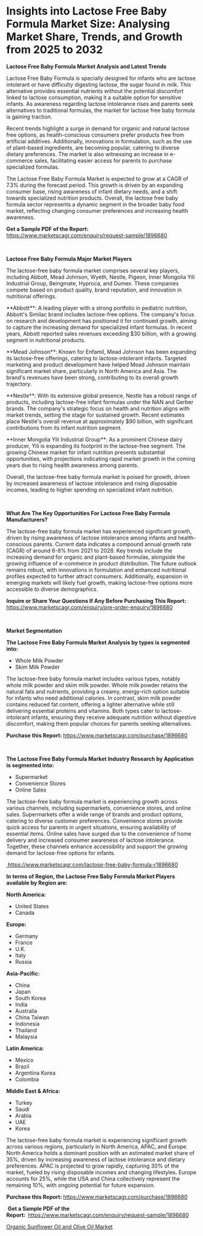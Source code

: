 <p><h1>Insights into Lactose Free Baby Formula Market Size: Analysing Market Share, Trends, and Growth from 2025 to 2032</h1></p><p><strong>Lactose Free Baby Formula Market Analysis and Latest Trends</strong></p>
<p><p>Lactose Free Baby Formula is specially designed for infants who are lactose intolerant or have difficulty digesting lactose, the sugar found in milk. This alternative provides essential nutrients without the potential discomfort linked to lactose consumption, making it a suitable option for sensitive infants. As awareness regarding lactose intolerance rises and parents seek alternatives to traditional formulas, the market for lactose free baby formula is gaining traction.</p><p>Recent trends highlight a surge in demand for organic and natural lactose free options, as health-conscious consumers prefer products free from artificial additives. Additionally, innovations in formulation, such as the use of plant-based ingredients, are becoming popular, catering to diverse dietary preferences. The market is also witnessing an increase in e-commerce sales, facilitating easier access for parents to purchase specialized formulas.</p><p>The Lactose Free Baby Formula Market is expected to grow at a CAGR of 7.3% during the forecast period. This growth is driven by an expanding consumer base, rising awareness of infant dietary needs, and a shift towards specialized nutrition products. Overall, the lactose free baby formula sector represents a dynamic segment in the broader baby food market, reflecting changing consumer preferences and increasing health awareness.</p></p>
<p><strong>Get a Sample PDF of the Report:&nbsp;</strong> <a href="https://www.marketscagr.com/enquiry/request-sample/1896680?utm_campaign=2337&utm_medium=2&utm_source=Github&utm_content=ia&utm_term=15022025&utm_id=lactose-free-baby-formula">https://www.marketscagr.com/enquiry/request-sample/1896680</a></p>
<p>&nbsp;</p>
<p><strong>Lactose Free Baby Formula Major Market Players</strong></p>
<p><p>The lactose-free baby formula market comprises several key players, including Abbott, Mead Johnson, Wyeth, Nestle, Pigeon, Inner Mongolia Yili Industrial Group, Beingmate, Hyproca, and Dumex. These companies compete based on product quality, brand reputation, and innovation in nutritional offerings.</p><p>**Abbott**: A leading player with a strong portfolio in pediatric nutrition, Abbott's Similac brand includes lactose-free options. The company's focus on research and development has positioned it for continued growth, aiming to capture the increasing demand for specialized infant formulas. In recent years, Abbott reported sales revenues exceeding $30 billion, with a growing segment in nutritional products.</p><p>**Mead Johnson**: Known for Enfamil, Mead Johnson has been expanding its lactose-free offerings, catering to lactose-intolerant infants. Targeted marketing and product development have helped Mead Johnson maintain significant market share, particularly in North America and Asia. The brand's revenues have been strong, contributing to its overall growth trajectory.</p><p>**Nestle**: With its extensive global presence, Nestle has a robust range of products, including lactose-free infant formulas under the NAN and Gerber brands. The company's strategic focus on health and nutrition aligns with market trends, setting the stage for sustained growth. Recent estimates place Nestle's overall revenue at approximately $90 billion, with significant contributions from its infant nutrition segment.</p><p>**Inner Mongolia Yili Industrial Group**: As a prominent Chinese dairy producer, Yili is expanding its footprint in the lactose-free segment. The growing Chinese market for infant nutrition presents substantial opportunities, with projections indicating rapid market growth in the coming years due to rising health awareness among parents.</p><p>Overall, the lactose-free baby formula market is poised for growth, driven by increased awareness of lactose intolerance and rising disposable incomes, leading to higher spending on specialized infant nutrition.</p></p>
<p>&nbsp;</p>
<p><strong>What Are The Key Opportunities For Lactose Free Baby Formula Manufacturers?</strong></p>
<p><p>The lactose-free baby formula market has experienced significant growth, driven by rising awareness of lactose intolerance among infants and health-conscious parents. Current data indicates a compound annual growth rate (CAGR) of around 6-8% from 2021 to 2028. Key trends include the increasing demand for organic and plant-based formulas, alongside the growing influence of e-commerce in product distribution. The future outlook remains robust, with innovations in formulation and enhanced nutritional profiles expected to further attract consumers. Additionally, expansion in emerging markets will likely fuel growth, making lactose-free options more accessible to diverse demographics.</p></p>
<p><strong>Inquire or Share Your Questions If Any Before Purchasing This Report:</strong> <a href="https://www.marketscagr.com/enquiry/pre-order-enquiry/1896680?utm_campaign=2337&utm_medium=2&utm_source=Github&utm_content=ia&utm_term=15022025&utm_id=lactose-free-baby-formula">https://www.marketscagr.com/enquiry/pre-order-enquiry/1896680</a></p>
<p>&nbsp;</p>
<p><strong>Market Segmentation</strong></p>
<p><strong>The Lactose Free Baby Formula Market Analysis by types is segmented into:</strong></p>
<p><ul><li>Whole Milk Powder</li><li>Skim Milk Powder</li></ul></p>
<p><p>The lactose-free baby formula market includes various types, notably whole milk powder and skim milk powder. Whole milk powder retains the natural fats and nutrients, providing a creamy, energy-rich option suitable for infants who need additional calories. In contrast, skim milk powder contains reduced fat content, offering a lighter alternative while still delivering essential proteins and vitamins. Both types cater to lactose-intolerant infants, ensuring they receive adequate nutrition without digestive discomfort, making them popular choices for parents seeking alternatives.</p></p>
<p><strong>Purchase this Report:&nbsp;</strong><a href="https://www.marketscagr.com/purchase/1896680?utm_campaign=2337&utm_medium=2&utm_source=Github&utm_content=ia&utm_term=15022025&utm_id=lactose-free-baby-formula">https://www.marketscagr.com/purchase/1896680</a></p>
<p>&nbsp;</p>
<p><strong>The Lactose Free Baby Formula Market Industry Research by Application is segmented into:</strong></p>
<p><ul><li>Supermarket</li><li>Convenience Stores</li><li>Online Sales</li></ul></p>
<p><p>The lactose-free baby formula market is experiencing growth across various channels, including supermarkets, convenience stores, and online sales. Supermarkets offer a wide range of brands and product options, catering to diverse customer preferences. Convenience stores provide quick access for parents in urgent situations, ensuring availability of essential items. Online sales have surged due to the convenience of home delivery and increased consumer awareness of lactose intolerance. Together, these channels enhance accessibility and support the growing demand for lactose-free options for infants.</p></p>
<p><a href="https://www.marketscagr.com/lactose-free-baby-formula-r1896680?utm_campaign=2337&utm_medium=2&utm_source=Github&utm_content=ia&utm_term=15022025&utm_id=lactose-free-baby-formula">&nbsp;https://www.marketscagr.com/lactose-free-baby-formula-r1896680</a></p>
<p><strong>In terms of Region, the Lactose Free Baby Formula Market Players available by Region are:</strong></p>
<p>
    <p> <strong> North America: </strong>
        <ul>
            <li>United States</li>
            <li>Canada</li>
        </ul>
        </p> 
    <p> <strong> Europe: </strong>
        <ul>
            <li>Germany</li>
            <li>France</li>
            <li>U.K.</li>
            <li>Italy</li>
            <li>Russia</li>
        </ul>
        </p> 
    <p> <strong> Asia-Pacific: </strong>
        <ul>
            <li>China</li>
            <li>Japan</li>
            <li>South Korea</li>
            <li>India</li>
            <li>Australia</li>
            <li>China Taiwan</li>
            <li>Indonesia</li>
            <li>Thailand</li>
            <li>Malaysia</li>
        </ul>
        </p> 
    <p> <strong> Latin America: </strong>
        <ul>
            <li>Mexico</li>
            <li>Brazil</li>
            <li>Argentina Korea</li>
            <li>Colombia</li>
        </ul>
        </p> 
    <p> <strong> Middle East & Africa: </strong>
        <ul>
            <li>Turkey</li>
            <li>Saudi</li>
            <li>Arabia</li>
            <li>UAE</li>
            <li>Korea</li>
        </ul>
    </p>
    </p>
<p><p>The lactose-free baby formula market is experiencing significant growth across various regions, particularly in North America, APAC, and Europe. North America holds a dominant position with an estimated market share of 35%, driven by increasing awareness of lactose intolerance and dietary preferences. APAC is projected to grow rapidly, capturing 30% of the market, fueled by rising disposable incomes and changing lifestyles. Europe accounts for 25%, while the USA and China collectively represent the remaining 10%, with ongoing potential for future expansion.</p></p>
<p><strong>Purchase this Report: </strong><a href="https://www.marketscagr.com/purchase/1896680?utm_campaign=2337&utm_medium=2&utm_source=Github&utm_content=ia&utm_term=15022025&utm_id=lactose-free-baby-formula">https://www.marketscagr.com/purchase/1896680</a></p>
<p>&nbsp;<strong>Get a Sample PDF of the Report:&nbsp;&nbsp;</strong><a href="https://www.marketscagr.com/enquiry/request-sample/1896680?utm_campaign=2337&utm_medium=2&utm_source=Github&utm_content=ia&utm_term=15022025&utm_id=lactose-free-baby-formula">https://www.marketscagr.com/enquiry/request-sample/1896680</a></p>
<p><strong></strong></p>
<p><p><a href="https://github.com/semiensamuel72378/Market-Research-Report-List-1/blob/main/organic-sunflower-oil-and-olive-oil-market.md?utm_campaign=2337&utm_medium=2&utm_source=Github&utm_content=ia&utm_term=15022025&utm_id=lactose-free-baby-formula">Organic Sunflower Oil and Olive Oil Market</a></p></p>